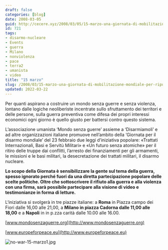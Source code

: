 ```yaml
---
draft: false
categories: [blog]
date: 2008-03-05
guid: http://cecere.xyz/2008/03/05/15-marzo-una-giornata-di-mobilitazione-mondiale-per-ripudiare-la-guerra/
id: 721
tags:
- disarmo-nucleare
- Events
- guerra
- Milano
- nonviolenza
- pace
- terra2
- umanista
- video
title: "15 marzo"
slug: /2008/03/15-marzo-una-giornata-di-mobilitazione-mondiale-per-ripudiare-la-guerra/
updated: 2022-03-22
---
```


Per quanti aspirano a costruire un mondo senza guerre e senza violenza, lontano dalle logiche neoliberiste incentrate sullo sfruttamento dei territori e delle persone, sulla guerra preventiva come difesa dei propri interessi economici ogni giorno è quello giusto per battersi contro questo sistema.
  
L’associazione umanista ‘Mondo senza guerre’ assieme a ‘Disarmiamoli’ e ad altre organizzazioni italiane promuove nell’ambito della ‘Giornata per il disarmo mondiale’ del 23 febbraio due leggi d’iniziativa popolare: «Trattati Internazionali, Basi e Servitù Militari» e «Un futuro senza atomiche» per il ritiro delle truppe dai conflitti, l’arresto dei finanziamenti per gli armamenti, le missioni e le basi militari, la desecretazione dei trattati militari, il disarmo nucleare.
  
**Lo scopo della Giornata è sensibilizzare la gente sul tema della guerra, spesso ignorato perché fuori da una diretta partecipazione popolare delle scelte politiche. Oltre che sottoscrivere il rifiuto alla guerra e alla violenza con una firma, sarà possibile partecipare alla visione di video e testimonianze in forma di letture.** 

L‘iniziativa si svolgerà in tre piazze italiane: a **Roma** in Piazza campo dei Fiori dalle 16,00 alle 21,00, a **Milano in piazza Cadorna dalle 11,00 alle 18,00** e a **Napoli** in in p.zza carità dalle 10.00 alle 16.00.

[www.mondosenzaguerre.org](http://www.mondosenzaguerre.org)
  
[www.europeforpeace.eu](http://www.europeforpeace.eu)

![no-war-15-marzo1.jpg](http://cecere.xyz/wp-content/uploads/sites/3/2008/03/no-war-15-marzo1.jpg)
